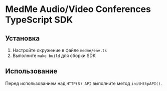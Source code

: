 # MedMe Audio/Video Conferences TypeScript SDK

## 

## Установка

1. Настройте окружение в файле `medme/env.ts`
2. Выполните `make build` для сборки SDK

## Использование

Перед использованием над `HTTP(S) API` выполните метод `initHttpAPI()`.

